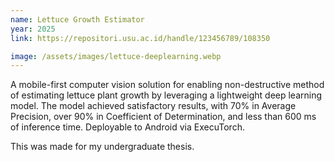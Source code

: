 ```yaml
---
name: Lettuce Growth Estimator
year: 2025
link: https://repositori.usu.ac.id/handle/123456789/108350

image: /assets/images/lettuce-deeplearning.webp
---
```


A mobile-first computer vision solution for enabling non-destructive method of estimating lettuce plant growth by leveraging a lightweight deep learning model. The model achieved satisfactory results, with 70% in Average Precision, over 90% in Coefficient of Determination, and less than 600 ms of inference time. Deployable to Android via ExecuTorch.

This was made for my undergraduate thesis.
